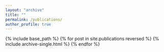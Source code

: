 ```yaml
---
layout: "archive"
title: ""
permalink: /publications/
author_profile: true
---
```

{% include base_path %}
{% for post in site.publications reversed %}
  {% include archive-single.html %}
    {% endfor %}


